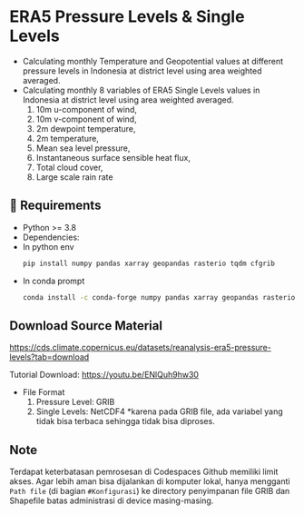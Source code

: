 # ERA5 Pressure Levels & Single Levels
- Calculating monthly Temperature and Geopotential values at different pressure levels in Indonesia at district level using area weighted averaged.
- Calculating monthly 8 variables of ERA5 Single Levels values in Indonesia at district level using area weighted averaged.
  1. 10m u-component of wind,
  2. 10m v-component of wind,
  3. 2m dewpoint temperature,
  4. 2m temperature,
  5. Mean sea level pressure,
  6. Instantaneous surface sensible heat flux,
  7. Total cloud cover,
  8. Large scale rain rate

## 🔧 Requirements
- Python >= 3.8
- Dependencies:
- In python env
  ```bash
  pip install numpy pandas xarray geopandas rasterio tqdm cfgrib

- In conda prompt
  ```bash
  conda install -c conda-forge numpy pandas xarray geopandas rasterio tqdm cfgrib

## Download Source Material
https://cds.climate.copernicus.eu/datasets/reanalysis-era5-pressure-levels?tab=download

Tutorial Download: 
https://youtu.be/ENlQuh9hw30

- File Format
  1. Pressure Level: GRIB
  2. Single Levels: NetCDF4 *karena pada GRIB file, ada variabel yang tidak bisa terbaca sehingga tidak bisa diproses.

## Note
Terdapat keterbatasan pemrosesan di Codespaces Github memiliki limit akses. Agar lebih aman bisa dijalankan di komputer lokal, hanya mengganti `Path file` (di bagian `#Konfigurasi`) ke directory penyimpanan file GRIB dan Shapefile batas administrasi di device masing-masing.
